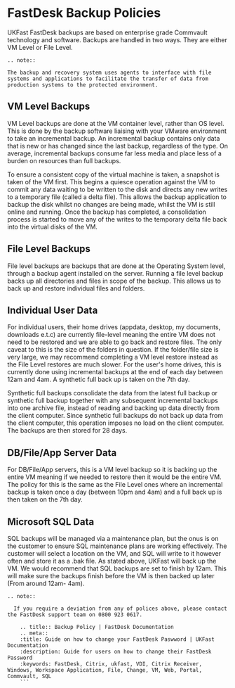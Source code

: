 # FastDesk Backup Policies

UKFast FastDesk backups are based on enterprise grade Commvault technology and software. Backups are handled in two ways. They are either VM Level or File Level.

```eval_rst
.. note::

The backup and recovery system uses agents to interface with file systems and applications to facilitate the transfer of data from production systems to the protected environment.

```

## VM Level Backups

VM Level backups are done at the VM container level, rather than OS level. This is done by the backup software liaising with your VMware environment to take an incremental backup. An incremental backup contains only data that is new or has changed since the last backup, regardless of the type. On average, incremental backups consume far less media and place less of a burden on resources than full backups.

To ensure a consistent copy of the virtual machine is taken, a snapshot is taken of the VM first. This begins a quiesce operation against the VM to commit any data waiting to be written to the disk and directs any new writes to a temporary file (called a delta file). This allows the backup application to backup the disk whilst no changes are being made, whilst the VM is still online and running. Once the backup has completed, a consolidation process is started to move any of the writes to the temporary delta file back into the virtual disks of the VM.

## File Level Backups

File level backups are backups that are done at the Operating System level, through a backup agent installed on the server. Running a file level backup backs up all directories and files in scope of the backup. This allows us to back up and restore individual files and folders.

## Individual User Data

For individual users, their home drives (appdata, desktop, my documents, downloads e.t.c) are currently file-level meaning the entire VM does not need to be restored and we are able to go back and restore files. The only caveat to this is the size of the folders in question. If the folder/file size is very large, we may recommend completing a VM level restore instead as the File Level restores are much slower. For the user's home drives, this is currently done using incremental backups at the end of each day between 12am and 4am. A synthetic full back up is taken on the 7th day.

Synthetic full backups consolidate the data from the latest full backup or synthetic full backup together with any subsequent incremental backups into one archive file, instead of reading and backing up data directly from the client computer. Since synthetic full backups do not back up data from the client computer, this operation imposes no load on the client computer. The backups are then stored for 28 days.

## DB/File/App Server Data

For DB/File/App servers, this is a VM level backup so it is backing up the entire VM meaning if we needed to restore then it would be the entire VM. The policy for this is the same as the File Level ones where an incremental backup is taken once a day (between 10pm and 4am) and a full back up is then taken on the 7th day.

## Microsoft SQL Data

SQL backups will be managed via a maintenance plan, but the onus is on the customer to ensure SQL maintenance plans are working effectively. The customer will select a location on the VM, and SQL will write to it however often and store it as a .bak file. As stated above, UKFast will back up the VM. We would recommend that SQL backups are set to finish by 12am. This will make sure the backups finish before the VM is then backed up later (From around 12am- 4am).

```eval_rst
.. note::

  If you require a deviation from any of polices above, please contact the FastDesk support team on 0800 923 0617.

```
  ```eval_rst
      .. title:: Backup Policy | FastDesk Documentation
      .. meta::
      :title: Guide on how to change your FastDesk Paswword | UKFast Documentation
      :description: Guide for users on how to change their FastDesk Password
      :keywords: FastDesk, Citrix, ukfast, VDI, Citrix Receiver, Windows, Workspace Application, File, Change, VM, Web, Portal, Commvault, SQL
      ```

